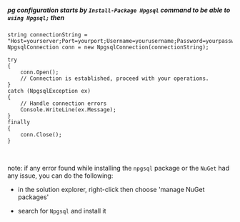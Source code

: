 ##### pg configuration starts by `Install-Package Npgsql` command to be able to `using Npgsql;` then 
```
string connectionString = "Host=yourserver;Port=yourport;Username=yourusername;Password=yourpassword;Database=yourdatabase;";
NpgsqlConnection conn = new NpgsqlConnection(connectionString);

try
{
    conn.Open();
    // Connection is established, proceed with your operations.
}
catch (NpgsqlException ex)
{
    // Handle connection errors
    Console.WriteLine(ex.Message);
}
finally
{
    conn.Close();
}
```
<br/>

note: if any error found while installing the `npgsql` package or the `NuGet` had any issue, you can do the following:
- in the solution explorer, right-click then choose 'manage NuGet packages'
* search for `Npgsql` and install it

